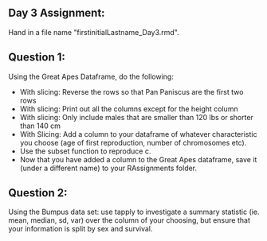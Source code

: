 ## Day 3 Assignment:

Hand in a file name "firstinitialLastname_Day3.rmd". 
## Question 1:
Using the Great Apes Dataframe, do the following:
- With slicing: Reverse the rows so that Pan Paniscus are the first two rows
- With slicing: Print out all the columns except for the height column
- With slicing: Only include males that are smaller than 120 lbs or shorter than 140 cm
- With Slicing: Add a column to your dataframe of whatever characteristic you choose (age of first reproduction, number of chromosomes etc).
- Use the subset function to reproduce c.
- Now that you have added a column to the Great Apes dataframe, save it (under a different name) to your RAssignments folder.
 
## Question 2:
Using the Bumpus data set: use tapply to investigate a summary statistic (ie. mean, median, sd, var) over the column of your choosing, but ensure that your information is split by sex and survival.

